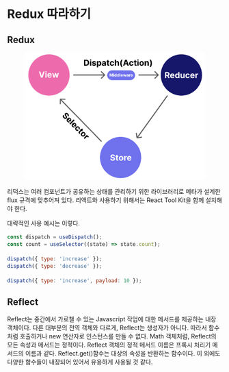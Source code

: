 # Redux 따라하기

## Redux

<figure><img src="../.gitbook/assets/image.png" alt=""><figcaption></figcaption></figure>

리덕스는 여러 컴포넌트가 공유하는 상태를 관리하기 위한 라이브러리로 메타가 설계한 flux 규격에 맞추어져 있다. 리액트와 사용하기 위해서는 React Tool Kit을 함께 설치해야 한다.

대략적인 사용 예시는 이렇다.

```Javascript
const dispatch = useDispatch();
const count = useSelector((state) => state.count);

dispatch({ type: 'increase' });
dispatch({ type: 'decrease' });

dispatch({ type: 'increase', payload: 10 });
```



## Reflect

Reflect는 중간에서 가로챌 수 있는 Javascript 작업에 대한 메서드를 제공하는 내장 객체이다. 다른 대부분의 전역 객체와 다르게, Reflect는 생성자가 아니다. 따라서 함수처럼 호출하거나 new 연산자로 인스턴스를 만들 수 없다. Math 객체처럼, Reflect의 모든 속성과 메서드는 정적이다. Reflect 객체의 정적 메서드 이름은 프록시 처리기 메서드의 이름과 같다. Reflect.get()함수는 대상의 속성을 반환하는 함수이다. 이 외에도 다양한 함수들이 내장되어 있어서 유용하게 사용될 것 같다.
